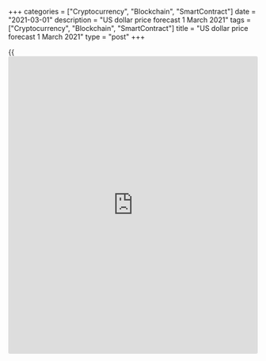 +++
categories = ["Cryptocurrency", "Blockchain", "SmartContract"]
date = "2021-03-01"
description = "US dollar price forecast 1 March 2021"
tags = ["Cryptocurrency", "Blockchain", "SmartContract"]
title = "US dollar price forecast 1 March 2021"
type = "post"
+++

{{<iframe id="large-banner" src="https://www.bounty.group/#slide=1.0" width="100%" height="600" scrolling="no" style="border: 0px solid rgb(216, 221, 230); border-radius: 3px;">}}

2021-03-01

2021-03-01

Dollar gives little to pay the debts. Forecast as of 01.03.2021Dmitri
Demidenko

Investors are not satisfied with too low yields at the auctions. Amid
the new fiscal stimulus of $1.9 trillion from Joe Biden, it suggests the
Treasury yields rally should continue. How will it affect the
[EURUSD][1]? Let us discuss the Forex outlook and make up a trading
plan.

## Weekly US dollar fundamental forecast

When the US dollar is following the yields on the US government bonds,
it is strengthening against the basket of major currencies amid the sale
of $21 trillion in the Treasury market, the most significant sell-off
since November. According to Jefferies International, [investor](https://www.fintechee.com/tutorial-for-forex-trading/investor-mode/)s faced
the largest debt deficit at the end of February since the taper tantrum
in 2013. The need to balance portfolios at the end of the month
stabilized the market. How long will the balance continue?

At the end of 2020, Bloomberg’s experts expected the US 10-year Treasury
yield to grow from 1% to 1.5% amid the US economy's recovery, but few
could have imagined that everything would happen so quickly. When debt
rates rise, in theory, stockholders should not worry. Rapid GDP growth
tends to lead to higher corporate profits, which should support the [S&P
500][2]. It seems that the rally in Treasury yields is not only due to
the belief in a rapid recovery of the US economy, as the FOMC officials
claim. And the surge in bond market volatility suggests that it is too
early to give up on bond sales.

### Dynamics of US bond market volatility

 _Source_ _: Bloomberg_

The main drivers for the Treasury yield rally were the low demand at
recent auctions, during which primary dealers had to buy out about 40%
of the issue volume, with average indicator values being twice lower
recently, and the concerns that the Fed will not fulfill its promises.
As the House approved President Biden's $1.9 trillion stimulus plan with
a 219-212 vote, the issue volume should further increase. If the demand
is low, the will be more new auctions. Investors are not satisfied with
low yields, they demand higher ones, which will support the Treasury
yield rally.

Investors are also concerned that if the Fed holds the ultra-low
interest rates for too long, the inflation acceleration will force it to
start monetary normalization too aggressively. The derivatives market
expects a federal funds rate hike in early 2022, more than a year
earlier than the latest FOMC forecasts.

Therefore, the US bond market will determine the [EURUSD][1] trend in
early March. The publication of the US PMI data and jobs report and the
speeches of the Fed officials will inflate the yields. If FOMC officials
continue to argue that the Treasury yields rise results from the
expected strong economic recovery, the rally will continue. In order to
hold back the sales in the bond and equity markets, Jerome Powell and
his colleagues need to express concern that too quickly rising yields
will tighten financial conditions.

### Weekly [EURUSD][1] trading plan

I believe if the US bond market stabilizes, the [EURUSD][1] will
continue to consolidate in the trading range of 1.2-1.22, defined in
late [February][3]. It is still relevant to buy if the price goes down
to the lower border of the trading range and sell if the price rises.





## Price chart of EURUSD in real time mode

The content of this article reflects the author’s opinion and does not
necessarily reflect the official position of LiteForex. The material
published on this page is provided for informational purposes only and
should not be considered as the provision of investment advice for the
purposes of Directive 2004/39/EC.

Rate this article:

{{value}}

( {{count}} {{title}} )

   1. my.liteforex.com/trading/chart?symbol=EURUSD&returnUrl=true
   2. my.liteforex.com/trading/chart?symbol=SPX&returnUrl=true
   3. www.liteforex.com/blog/analysts-opinions/euro-benefits-from-carry-trades-forecast-as-of-19022021/